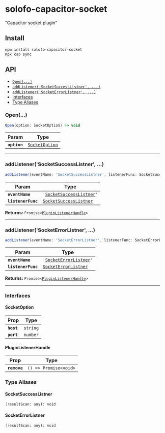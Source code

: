 # solofo-capacitor-socket

"Capacitor socket plugin"

## Install

```bash
npm install solofo-capacitor-socket
npx cap sync
```

## API

<docgen-index>

* [`Open(...)`](#open)
* [`addListener('SocketSuccessListner', ...)`](#addlistenersocketsuccesslistner)
* [`addListener('SocketErrorListner', ...)`](#addlistenersocketerrorlistner)
* [Interfaces](#interfaces)
* [Type Aliases](#type-aliases)

</docgen-index>

<docgen-api>
<!--Update the source file JSDoc comments and rerun docgen to update the docs below-->

### Open(...)

```typescript
Open(option: SocketOption) => void
```

| Param        | Type                                                  |
| ------------ | ----------------------------------------------------- |
| **`option`** | <code><a href="#socketoption">SocketOption</a></code> |

--------------------


### addListener('SocketSuccessListner', ...)

```typescript
addListener(eventName: 'SocketSuccessListner', listenerFunc: SocketSuccessListner) => Promise<PluginListenerHandle>
```

| Param              | Type                                                                    |
| ------------------ | ----------------------------------------------------------------------- |
| **`eventName`**    | <code>'<a href="#socketsuccesslistner">SocketSuccessListner</a>'</code> |
| **`listenerFunc`** | <code><a href="#socketsuccesslistner">SocketSuccessListner</a></code>   |

**Returns:** <code>Promise&lt;<a href="#pluginlistenerhandle">PluginListenerHandle</a>&gt;</code>

--------------------


### addListener('SocketErrorListner', ...)

```typescript
addListener(eventName: 'SocketErrorListner', listenerFunc: SocketErrorListner) => Promise<PluginListenerHandle>
```

| Param              | Type                                                                |
| ------------------ | ------------------------------------------------------------------- |
| **`eventName`**    | <code>'<a href="#socketerrorlistner">SocketErrorListner</a>'</code> |
| **`listenerFunc`** | <code><a href="#socketerrorlistner">SocketErrorListner</a></code>   |

**Returns:** <code>Promise&lt;<a href="#pluginlistenerhandle">PluginListenerHandle</a>&gt;</code>

--------------------


### Interfaces


#### SocketOption

| Prop       | Type                |
| ---------- | ------------------- |
| **`host`** | <code>string</code> |
| **`port`** | <code>number</code> |


#### PluginListenerHandle

| Prop         | Type                                      |
| ------------ | ----------------------------------------- |
| **`remove`** | <code>() =&gt; Promise&lt;void&gt;</code> |


### Type Aliases


#### SocketSuccessListner

<code>(resultScan: any): void</code>


#### SocketErrorListner

<code>(resultScan: any): void</code>

</docgen-api>
